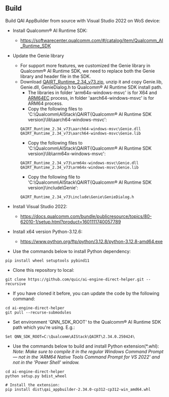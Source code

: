 ## Build
Build QAI AppBuilder from source with Visual Studio 2022 on WoS device:<br>
- Install Qualcomm® AI Runtime SDK:
  - https://softwarecenter.qualcomm.com/#/catalog/item/Qualcomm_AI_Runtime_SDK
- Update the Genie library
  - For support more features, we customized the Genie library in Qualcomm® AI Runtime SDK, we need to replace both the Genie library and header file in the SDK.
  - Download [QAIRT_Runtime_2.34_v73.zip](https://github.com/quic/ai-engine-direct-helper/releases/download/v2.34.0/QAIRT_Runtime_2.34_v73.zip), unzip it and copy Genie.lib, Genie.dll, GenieDialog.h to Qualcomm® AI Runtime SDK install path.
    - The libraries in folder 'arm64x-windows-msvc' is for X64 and [ARM64EC](https://learn.microsoft.com/en-us/windows/arm/arm64ec) process, in folder 'aarch64-windows-msvc' is for ARM64 process.
    - Copy the following files to 'C:\Qualcomm\AIStack\QAIRT\{Qualcomm® AI Runtime SDK version}\lib\aarch64-windows-msvc':
    ```
    QAIRT_Runtime_2.34_v73\aarch64-windows-msvc\Genie.dll
    QAIRT_Runtime_2.34_v73\aarch64-windows-msvc\Genie.lib
    ```
    - Copy the following files to 'C:\Qualcomm\AIStack\QAIRT\{Qualcomm® AI Runtime SDK version}\lib\arm64x-windows-msvc':
    ```
    QAIRT_Runtime_2.34_v73\arm64x-windows-msvc\Genie.dll
    QAIRT_Runtime_2.34_v73\arm64x-windows-msvc\Genie.lib
    ```
    - Copy the following file to 'C:\Qualcomm\AIStack\QAIRT\{Qualcomm® AI Runtime SDK version}\include\Genie':
    ```
    QAIRT_Runtime_2.34_v73\include\Genie\GenieDialog.h
    ```

- Install Visual Studio 2022: 
  - https://docs.qualcomm.com/bundle/publicresource/topics/80-62010-1/setup.html?product=1601111740057789
- Install x64 version Python-3.12.6: 
  - https://www.python.org/ftp/python/3.12.8/python-3.12.8-amd64.exe
- Use the commands below to install Python dependency: 
```
pip install wheel setuptools pybind11
```
- Clone this repository to local: 
```
git clone https://github.com/quic/ai-engine-direct-helper.git --recursive
```
- If you have cloned it before, you can update the code by the following command:
```
cd ai-engine-direct-helper
git pull --recurse-submodules
```
- Set environment 'QNN_SDK_ROOT' to the Qualcomm® AI Runtime SDK path which you're using. E.g.:
```
Set QNN_SDK_ROOT=C:\Qualcomm\AIStack\QAIRT\2.34.0.250424\
```
- Use the commands below to build and install Python extension(*.whl): <br>
*Note: Make sure to compile it in the regular Windows Command Prompt — not in the 'ARM64 Native Tools Command Prompt for VS 2022' and not in the 'Power Shell' window.* <br>
```
cd ai-engine-direct-helper
python setup.py bdist_wheel

# Install the extension:
pip install dist\qai_appbuilder-2.34.0-cp312-cp312-win_amd64.whl
```
